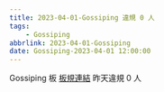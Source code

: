 ```yaml
---
title: 2023-04-01-Gossiping 違規 0 人
tags:
    - Gossiping
abbrlink: 2023-04-01-Gossiping
date: Gossiping-2023-04-01 12:00:00
---
```

Gossiping 板 [板規連結](https://www.ptt.cc/bbs/Gossiping/M.1637425085.A.07D.html)
昨天違規 0 人
